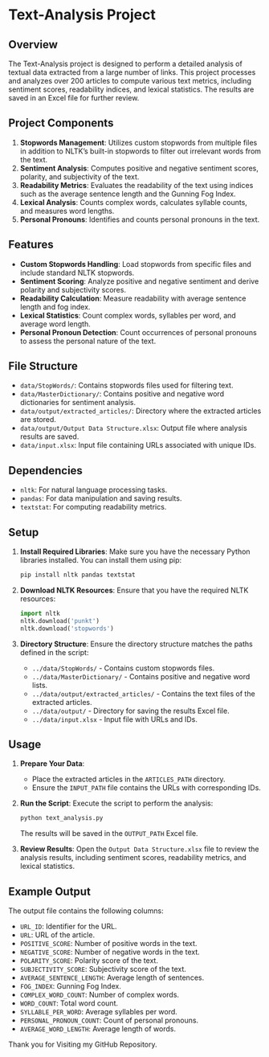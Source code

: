 # Text-Analysis Project

## Overview

The Text-Analysis project is designed to perform a detailed analysis of textual data extracted from a large number of links. This project processes and analyzes over 200 articles to compute various text metrics, including sentiment scores, readability indices, and lexical statistics. The results are saved in an Excel file for further review.

## Project Components

1. **Stopwords Management**: Utilizes custom stopwords from multiple files in addition to NLTK’s built-in stopwords to filter out irrelevant words from the text.
2. **Sentiment Analysis**: Computes positive and negative sentiment scores, polarity, and subjectivity of the text.
3. **Readability Metrics**: Evaluates the readability of the text using indices such as the average sentence length and the Gunning Fog Index.
4. **Lexical Analysis**: Counts complex words, calculates syllable counts, and measures word lengths.
5. **Personal Pronouns**: Identifies and counts personal pronouns in the text.

## Features

- **Custom Stopwords Handling**: Load stopwords from specific files and include standard NLTK stopwords.
- **Sentiment Scoring**: Analyze positive and negative sentiment and derive polarity and subjectivity scores.
- **Readability Calculation**: Measure readability with average sentence length and fog index.
- **Lexical Statistics**: Count complex words, syllables per word, and average word length.
- **Personal Pronoun Detection**: Count occurrences of personal pronouns to assess the personal nature of the text.

## File Structure

- `data/StopWords/`: Contains stopwords files used for filtering text.
- `data/MasterDictionary/`: Contains positive and negative word dictionaries for sentiment analysis.
- `data/output/extracted_articles/`: Directory where the extracted articles are stored.
- `data/output/Output Data Structure.xlsx`: Output file where analysis results are saved.
- `data/input.xlsx`: Input file containing URLs associated with unique IDs.

## Dependencies

- `nltk`: For natural language processing tasks.
- `pandas`: For data manipulation and saving results.
- `textstat`: For computing readability metrics.

## Setup

1. **Install Required Libraries**:
   Make sure you have the necessary Python libraries installed. You can install them using pip:
   ```bash
   pip install nltk pandas textstat
   ```

2. **Download NLTK Resources**:
   Ensure that you have the required NLTK resources:
   ```python
   import nltk
   nltk.download('punkt')
   nltk.download('stopwords')
   ```

3. **Directory Structure**:
   Ensure the directory structure matches the paths defined in the script:
   - `../data/StopWords/` - Contains custom stopwords files.
   - `../data/MasterDictionary/` - Contains positive and negative word lists.
   - `../data/output/extracted_articles/` - Contains the text files of the extracted articles.
   - `../data/output/` - Directory for saving the results Excel file.
   - `../data/input.xlsx` - Input file with URLs and IDs.

## Usage

1. **Prepare Your Data**:
   - Place the extracted articles in the `ARTICLES_PATH` directory.
   - Ensure the `INPUT_PATH` file contains the URLs with corresponding IDs.

2. **Run the Script**:
   Execute the script to perform the analysis:
   ```bash
   python text_analysis.py
   ```

   The results will be saved in the `OUTPUT_PATH` Excel file.

3. **Review Results**:
   Open the `Output Data Structure.xlsx` file to review the analysis results, including sentiment scores, readability metrics, and lexical statistics.

## Example Output

The output file contains the following columns:
- `URL_ID`: Identifier for the URL.
- `URL`: URL of the article.
- `POSITIVE_SCORE`: Number of positive words in the text.
- `NEGATIVE_SCORE`: Number of negative words in the text.
- `POLARITY_SCORE`: Polarity score of the text.
- `SUBJECTIVITY_SCORE`: Subjectivity score of the text.
- `AVERAGE_SENTENCE_LENGTH`: Average length of sentences.
- `FOG_INDEX`: Gunning Fog Index.
- `COMPLEX_WORD_COUNT`: Number of complex words.
- `WORD_COUNT`: Total word count.
- `SYLLABLE_PER_WORD`: Average syllables per word.
- `PERSONAL_PRONOUN_COUNT`: Count of personal pronouns.
- `AVERAGE_WORD_LENGTH`: Average length of words.

Thank you for Visiting my GitHub Repository.
